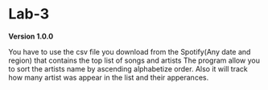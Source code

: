 # Lab-3
**Version 1.0.0**

You have to use the csv file you download from the Spotify(Any date and region) that contains the top list of songs and artists
The program allow you to sort the artists name by ascending alphabetize order.
Also it will track how many artist was appear in the list and their apperances.
